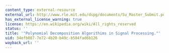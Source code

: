 ```yaml
---
content_type: external-resource
external_url: http://www.rle.mit.edu/dspg/documents/Su_Master_Submit.pdf
has_external_license_warning: true
license: https://en.wikipedia.org/wiki/All_rights_reserved
status: ''
title: '"Polynomial Decomposition Algorithims in Signal Processing."'
uid: 34efb087-7e72-4b20-b49c-b504fad6b126
wayback_url: ''
---
```

